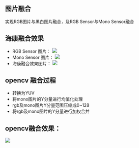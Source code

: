 ## 图片融合
实现RGB图片与黑白图片融合，及RGB Sensor与Mono Sensor融合

## 海康融合效果
* RGB Sensor 图片：
![](.04-picture-fusion_images/rgb.jpg)
* Mono Sensor 图片：
![](.04-picture-fusion_images/mono.jpg)
* 海康融合效果图片：
![](.04-picture-fusion_images/hik.jpg)

## opencv 融合过程
* 转换为YUV
* 将mono图片的Y分量进行均值化处理
* rgb及mono图片Y分量范围压缩成0~128
* 将rgb及mono图片的Y分量进行加权合并

## opencv融合效果：
![](.04-picture-fusion_images/opencv.jpg)


